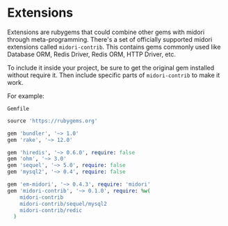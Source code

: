 # Extensions

Extensions are rubygems that could combine other gems with midori through meta-programming.
There's a set of officially supported midori extensions called `midori-contrib`.
This contains gems commonly used like Database ORM, Redis Driver, Redis ORM, HTTP Driver, etc.

To include it inside your project, be sure to get the original gem installed without require it.
Then include specific parts of `midori-contrib` to make it work.

For example:

`Gemfile`

```ruby
source 'https://rubygems.org'

gem 'bundler', '~> 1.0'
gem 'rake', '~> 12.0'

gem 'hiredis', '~> 0.6.0', require: false
gem 'ohm', '~> 3.0'
gem 'sequel', '~> 5.0', require: false
gem 'mysql2', '~> 0.4', require: false

gem 'em-midori', '~> 0.4.3', require: 'midori'
gem 'midori-contrib', '~> 0.1.0', require: %w(
    midori-contrib
    midori-contrib/sequel/mysql2
    midori-contrib/redic
  )
```
